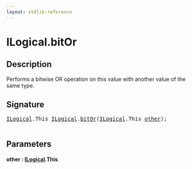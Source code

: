 ```yaml
---
layout: stdlib-reference
---
```


# ILogical\.bitOr

## Description

Performs a bitwise OR operation on this value with another value of the same type.




## Signature 

<pre>
<a href="index.md" class="code_type">ILogical</a>.<span class="code_keyword">This</span> <a href="index.md" class="code_type">ILogical</a>.<a href="bitor-3.md">bitOr</a>(<a href="index.md" class="code_type">ILogical</a>.<span class="code_keyword">This</span> <a href="bitor-3.md#decl-other" class="code_param">other</a>);

</pre>

## Parameters

####  <a id="decl-other"></a>other  : [ILogical](index.md)\.This


<script>
// Fix .md links to .html when on ReadTheDocs
if (window.location.hostname.includes('readthedocs') || 
    window.location.hostname.includes('rtfd.io')) {
  document.addEventListener('DOMContentLoaded', function() {
    const links = document.querySelectorAll('a');
    links.forEach(link => {
      const href = link.getAttribute('href');
      if (href && href.includes('.md')) {
        // This regex will handle .md links with or without fragment identifiers or query parameters
        link.href = link.href.replace(/(.+)\.md(#[^?]*)?(\?.*)?$/, '$1.html$2$3');
      }
    });
  });
}
</script>
